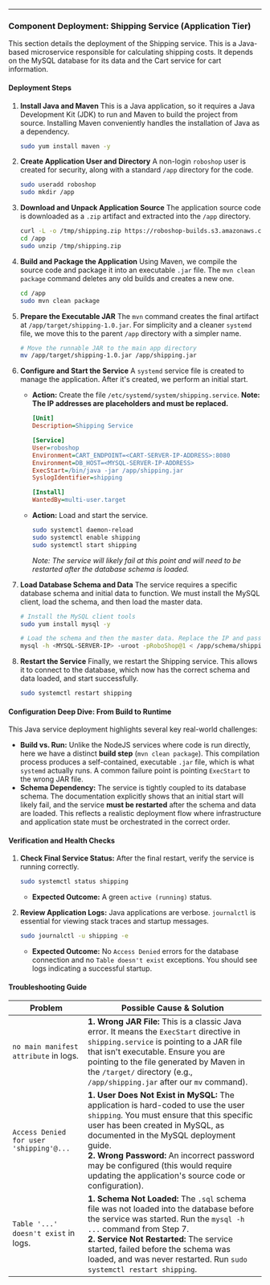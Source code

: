 ---

### Component Deployment: Shipping Service (Application Tier)

This section details the deployment of the Shipping service. This is a Java-based microservice responsible for calculating shipping costs. It depends on the MySQL database for its data and the Cart service for cart information.

#### Deployment Steps

1.  **Install Java and Maven**
    This is a Java application, so it requires a Java Development Kit (JDK) to run and Maven to build the project from source. Installing Maven conveniently handles the installation of Java as a dependency.
    ```sh
    sudo yum install maven -y
    ```

2.  **Create Application User and Directory**
    A non-login `roboshop` user is created for security, along with a standard `/app` directory for the code.
    ```sh
    sudo useradd roboshop
    sudo mkdir /app
    ```

3.  **Download and Unpack Application Source**
    The application source code is downloaded as a `.zip` artifact and extracted into the `/app` directory.
    ```sh
    curl -L -o /tmp/shipping.zip https://roboshop-builds.s3.amazonaws.com/shipping.zip
    cd /app
    sudo unzip /tmp/shipping.zip
    ```

4.  **Build and Package the Application**
    Using Maven, we compile the source code and package it into an executable `.jar` file. The `mvn clean package` command deletes any old builds and creates a new one.
    ```sh
    cd /app
    sudo mvn clean package
    ```

5.  **Prepare the Executable JAR**
    The `mvn` command creates the final artifact at `/app/target/shipping-1.0.jar`. For simplicity and a cleaner `systemd` file, we move this to the parent `/app` directory with a simpler name.
    ```sh
    # Move the runnable JAR to the main app directory
    mv /app/target/shipping-1.0.jar /app/shipping.jar
    ```

6.  **Configure and Start the Service**
    A `systemd` service file is created to manage the application. After it's created, we perform an initial start.
    *   **Action:** Create the file `/etc/systemd/system/shipping.service`. **Note: The IP addresses are placeholders and must be replaced.**
        ```ini
        [Unit]
        Description=Shipping Service

        [Service]
        User=roboshop
        Environment=CART_ENDPOINT=<CART-SERVER-IP-ADDRESS>:8080
        Environment=DB_HOST=<MYSQL-SERVER-IP-ADDRESS>
        ExecStart=/bin/java -jar /app/shipping.jar
        SyslogIdentifier=shipping

        [Install]
        WantedBy=multi-user.target
        ```
    *   **Action:** Load and start the service.
        ```sh
        sudo systemctl daemon-reload
        sudo systemctl enable shipping
        sudo systemctl start shipping
        ```
        *Note: The service will likely fail at this point and will need to be restarted after the database schema is loaded.*

7.  **Load Database Schema and Data**
    The service requires a specific database schema and initial data to function. We must install the MySQL client, load the schema, and then load the master data.
    ```sh
    # Install the MySQL client tools
    sudo yum install mysql -y

    # Load the schema and then the master data. Replace the IP and password.
    mysql -h <MYSQL-SERVER-IP> -uroot -pRoboShop@1 < /app/schema/shipping.sql
    ```

8.  **Restart the Service**
    Finally, we restart the Shipping service. This allows it to connect to the database, which now has the correct schema and data loaded, and start successfully.
    ```sh
    sudo systemctl restart shipping
    ```

#### Configuration Deep Dive: From Build to Runtime
This Java service deployment highlights several key real-world challenges:
*   **Build vs. Run:** Unlike the NodeJS services where code is run directly, here we have a distinct **build step** (`mvn clean package`). This compilation process produces a self-contained, executable `.jar` file, which is what `systemd` actually runs. A common failure point is pointing `ExecStart` to the wrong JAR file.
*   **Schema Dependency:** The service is tightly coupled to its database schema. The documentation explicitly shows that an initial start will likely fail, and the service **must be restarted** after the schema and data are loaded. This reflects a realistic deployment flow where infrastructure and application state must be orchestrated in the correct order.

#### Verification and Health Checks

1.  **Check Final Service Status:** After the final restart, verify the service is running correctly.
    ```sh
    sudo systemctl status shipping
    ```
    *   **Expected Outcome:** A green `active (running)` status.

2.  **Review Application Logs:** Java applications are verbose. `journalctl` is essential for viewing stack traces and startup messages.
    ```sh
    sudo journalctl -u shipping -e
    ```
    *   **Expected Outcome:** No `Access Denied` errors for the database connection and no `Table doesn't exist` exceptions. You should see logs indicating a successful startup.

#### Troubleshooting Guide

| Problem                                  | Possible Cause & Solution                                                                                                                                                                                                                                                        |
|------------------------------------------|------------------------------------------------------------------------------------------------------------------------------------------------------------------------------------------------------------------------------------------------------------------------------------|
| `no main manifest attribute` in logs.     | **1. Wrong JAR File:** This is a classic Java error. It means the `ExecStart` directive in `shipping.service` is pointing to a JAR file that isn't executable. Ensure you are pointing to the file generated by Maven in the `/target/` directory (e.g., `/app/shipping.jar` after our `mv` command). |
| `Access Denied for user 'shipping'@...`  | **1. User Does Not Exist in MySQL:** The application is hard-coded to use the user `shipping`. You must ensure that this specific user has been created in MySQL, as documented in the MySQL deployment guide. <br> **2. Wrong Password:** An incorrect password may be configured (this would require updating the application's source code or configuration). |
| `Table '...' doesn't exist` in logs.     | **1. Schema Not Loaded:** The `.sql` schema file was not loaded into the database before the service was started. Run the `mysql -h ...` command from Step 7. <br> **2. Service Not Restarted:** The service started, failed before the schema was loaded, and was never restarted. Run `sudo systemctl restart shipping`. |